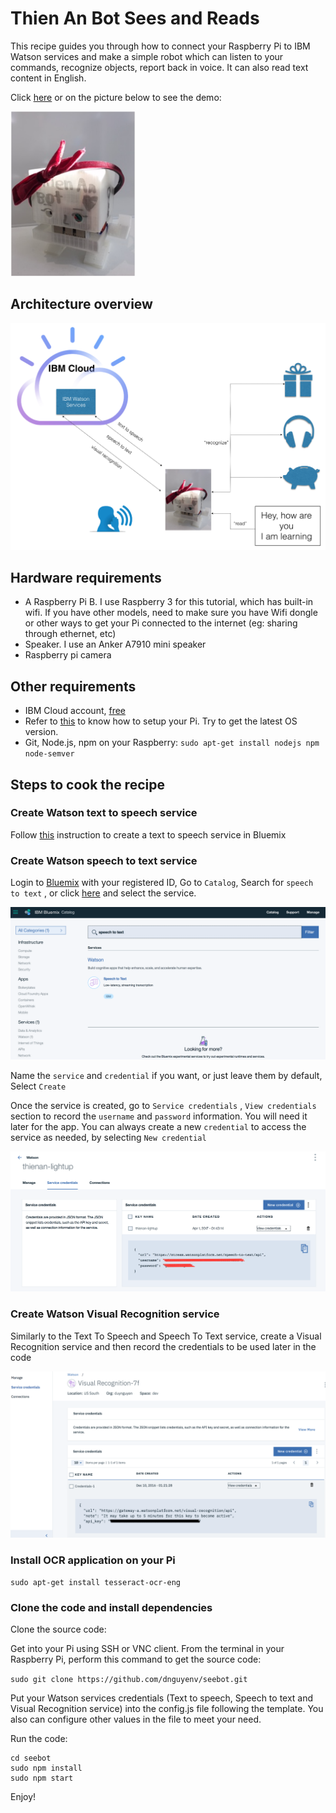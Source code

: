 # Thien An Bot Sees and Reads

This recipe guides you through how to connect your Raspberry Pi to IBM Watson services and make a simple robot which can listen to your commands, recognize objects, report back in voice. It can also read text content in English.

Click [here](https://youtu.be/_zDEJHJ8LMI) or on the picture below to see the demo:

[<img src="https://github.com/dnguyenv/seebot/blob/master/images/thienansee.png" width="200">](https://youtu.be/_zDEJHJ8LMI)

## Architecture overview

![images](images/see.png)

## Hardware requirements

- A Raspberry Pi B. I use Raspberry 3 for this tutorial, which has built-in wifi. If you have other models, need to make sure you have Wifi dongle or other ways to get your Pi connected to the internet (eg: sharing through ethernet, etc)
- Speaker. I use an Anker A7910 mini speaker
- Raspberry pi camera

## Other requirements

- IBM Cloud account, [free](https://bluemix.net)
- Refer to [this](https://www.youtube.com/watch?v=PPvIBH7M32Y) to know how to setup your Pi. Try to get the latest OS version.
- Git, Node.js, npm on your Raspberry: `sudo apt-get install nodejs npm node-semver`

## Steps to cook the recipe

### Create Watson text to speech service

Follow [this](https://github.com/dnguyenv/distance-bot#create-bluemix-text-to-speech-service) instruction to create a text to speech service in Bluemix

### Create Watson speech to text service

Login to [Bluemix](https://bluemix.net) with your registered ID, Go to `Catalog`, Search for `speech to text` , or click [here](https://console.ng.bluemix.net/catalog/?taxonomyNavigation=iot&search=speech%20to%20text) and select the service.

![images](images/register-stt.png)

Name the `service` and `credential` if you want, or just leave them by default, Select `Create`

Once the service is created, go to `Service credentials` , `View credentials` section to record the `username` and `password` information. You will need it later for the app. You can always create a new `credential` to access the service as needed, by selecting `New credential`

![images](images/stt-cre-name.png)

### Create Watson Visual Recognition service

Similarly to the Text To Speech and Speech To Text service, create a Visual Recognition service and then record the credentials to be used later in the code

![images](images/visual.png)

### Install OCR application on your Pi

```
sudo apt-get install tesseract-ocr-eng
```

### Clone the code and install dependencies

Clone the source code:

Get into your Pi using SSH or VNC client. From the terminal in your Raspberry Pi, perform this command to get the source code:

`sudo git clone https://github.com/dnguyenv/seebot.git`

Put your Watson services credentials (Text to speech, Speech to text and Visual Recognition service) into the config.js file following the template. You also can configure other values in the file to meet your need.

Run the code:

```
cd seebot
sudo npm install
sudo npm start
```

Enjoy!
